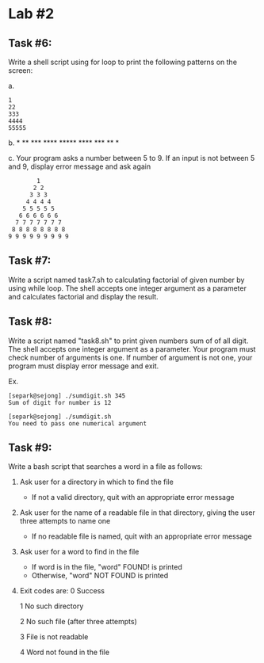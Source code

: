 # Lab #2
## Task #6:
Write a shell script using for loop to print the following
patterns on the screen:

a.

    1
    22
    333
    4444
    55555

b.
    *
    **
    ***
    ****
    *****
    ****
    ***
    **
    *

c. Your program asks a number between 5 to 9. If an input is not
   between 5 and 9, display error message and ask again

            1
           2 2
          3 3 3
         4 4 4 4
        5 5 5 5 5
       6 6 6 6 6 6
      7 7 7 7 7 7 7
     8 8 8 8 8 8 8 8
    9 9 9 9 9 9 9 9 9


## Task #7:
Write a script named task7.sh to calculating factorial of given number by using while loop. The shell accepts one integer argument as a parameter and calculates factorial and display the result.

## Task #8:
Write a script named "task8.sh" to print given numbers sum of of all digit. The shell accepts one integer argument as a parameter. Your program must check number of arguments is one. If number of argument is not one, your program must display error message and exit.

Ex.
    
    [separk@sejong] ./sumdigit.sh 345
    Sum of digit for number is 12
    
    [separk@sejong] ./sumdigit.sh
    You need to pass one numerical argument

## Task #9:
Write a bash script that searches a word in a file as follows:
1. Ask user for a directory in which to find the file
    * If not a valid directory, quit with an appropriate error message
2. Ask user for the name of a readable file in that directory, giving the user three attempts to name one
    * If no readable file is named, quit with an appropriate error message
3. Ask user for a word to find in the file
    * If word is in the file, "word" FOUND! is printed
    * Otherwise, "word" NOT FOUND is printed
4. Exit codes are:
    0   Success
    
    1   No such directory
    
    2   No such file (after three attempts)
    
    3   File is not readable
    
    4   Word not found in the file
